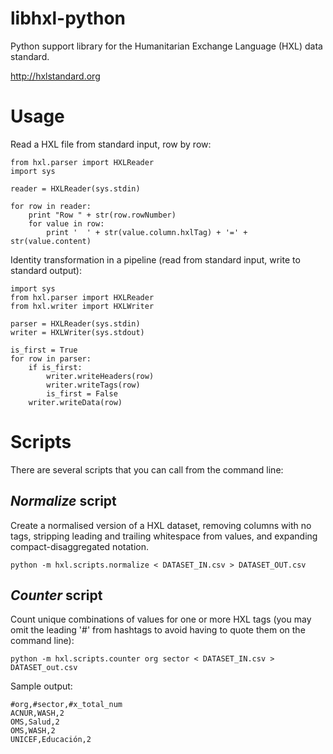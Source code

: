 libhxl-python
=============

Python support library for the Humanitarian Exchange Language (HXL) data standard.

http://hxlstandard.org

# Usage

Read a HXL file from standard input, row by row:

```
from hxl.parser import HXLReader
import sys

reader = HXLReader(sys.stdin)

for row in reader:
    print "Row " + str(row.rowNumber)
    for value in row:
        print '  ' + str(value.column.hxlTag) + '=' + str(value.content)
```

Identity transformation in a pipeline (read from standard input, write to standard output):

```
import sys
from hxl.parser import HXLReader
from hxl.writer import HXLWriter

parser = HXLReader(sys.stdin)
writer = HXLWriter(sys.stdout)

is_first = True
for row in parser:
    if is_first:
        writer.writeHeaders(row)
        writer.writeTags(row)
        is_first = False
    writer.writeData(row)
```

# Scripts

There are several scripts that you can call from the command line:

## _Normalize_ script

Create a normalised version of a HXL dataset, removing columns with no
tags, stripping leading and trailing whitespace from values, and
expanding compact-disaggregated notation.

```
python -m hxl.scripts.normalize < DATASET_IN.csv > DATASET_OUT.csv
```

## _Counter_ script

Count unique combinations of values for one or more HXL tags (you may
omit the leading '#' from hashtags to avoid having to quote them on
the command line):

```
python -m hxl.scripts.counter org sector < DATASET_IN.csv > DATASET_out.csv
```

Sample output:

```
#org,#sector,#x_total_num
ACNUR,WASH,2
OMS,Salud,2
OMS,WASH,2
UNICEF,Educación,2
```
